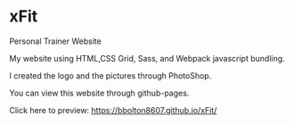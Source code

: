 # xFit

Personal Trainer Website

My website using HTML,CSS Grid, Sass, and Webpack javascript bundling.

I created the logo and the pictures through PhotoShop.

You can view this website through github-pages. 

Click here to preview: https://bbolton8607.github.io/xFit/
